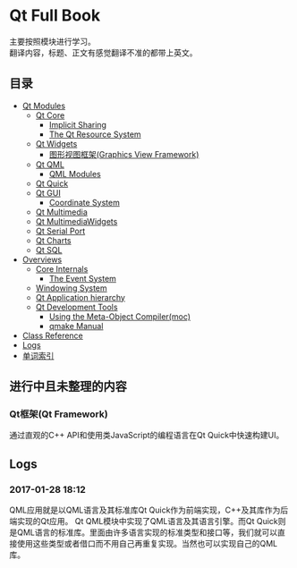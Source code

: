 # Qt Full Book
主要按照模块进行学习。  
翻译内容，标题、正文有感觉翻译不准的都带上英文。  
## 目录
* [Qt Modules](QtModules.md)
    * [Qt Core](QtCore.md)
        * [Implicit Sharing](ImplicitSharing.md)
        * [The Qt Resource System](ResourceSystem.md)
    * [Qt Widgets](QtWidgets.md)
        * [图形视图框架(Graphics View Framework)](GraphicsViewFramework.md)
    * [Qt QML](QtQml/QtQml.md)
        * [QML Modules](QtQml/QmlModules.md)
    * [Qt Quick](QtQuick.md)
    * [Qt GUI](QtGUI.md)
        * [Coordinate System](QtGUI_CoordsSys.md)
    * [Qt Multimedia](QtMultimedia.md)
    * [Qt MultimediaWidgets](QtMultimediaWidgets.md)
    * [Qt Serial Port](QtSerialPort.md)
    * [Qt Charts](QtCharts.md)
    * [Qt SQL](QtSQL.md)
* [Overviews](Overviews.md)
    * [Core Internals](CoreInternals.md)
        * [The Event System](EventSystem.md)
    * [Windowing System](WindowingSystem.md)
    * [Qt Application hierarchy](AppHierarchy.md)
    * [Qt Development Tools](DevTools.md)
        * [Using the Meta-Object Compiler(moc)](Qt_moc.md)
        * [qmake Manual](qmake.md)
* [Class Reference](QtClassReference.md)
* [Logs](Logs.md)
* [单词索引](UnknownWords.md)

## 进行中且未整理的内容

### Qt框架(Qt Framework)
通过直观的C++ API和使用类JavaScript的编程语言在Qt Quick中快速构建UI。

## Logs
### 2017-01-28 18:12
QML应用就是以QML语言及其标准库Qt Quick作为前端实现，C++及其库作为后端实现的Qt应用。
Qt QML模块中实现了QML语言及其语言引擎。而Qt Quick则是QML语言的标准库。里面由许多语言实现的标准类型和接口等，我们就可以直接使用这些类型或者借口而不用自己再重复实现。当然也可以实现自己的QML库。

